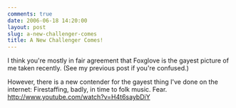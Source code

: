 ```yaml
---
comments: true
date: 2006-06-18 14:20:00
layout: post
slug: a-new-challenger-comes
title: A New Challenger Comes!
---
```


I think you're mostly in fair agreement that Foxglove is the gayest picture of me taken recently.  (See my previous post if you're confused.)  

However, there is a new contender for the gayest thing I've done on the internet:  Firestaffing, badly, in time to folk music.  Fear.  <a href="http://www.youtube.com/watch?v=H4t6saybDiY">http://www.youtube.com/watch?v=H4t6saybDiY</a>
